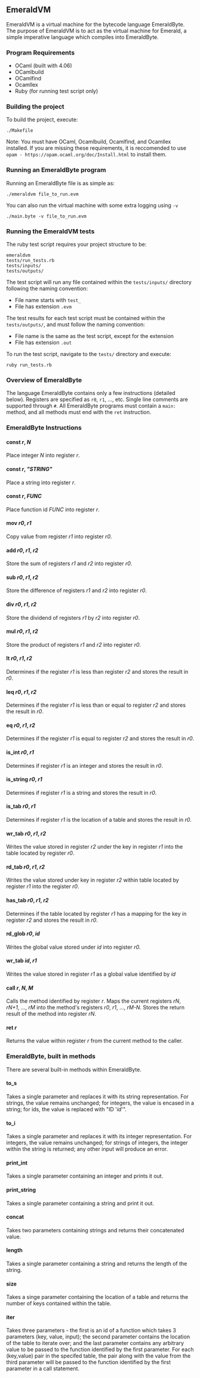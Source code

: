 ## EmeraldVM
EmeraldVM is a virtual machine for the bytecode language EmeraldByte. The purpose of EmeraldVM is to act as the virtual machine for Emerald, a simple imperative language which compiles into EmeraldByte.

### Program Requirements
- OCaml (built with 4.06)
- OCamlbuild
- OCamlfind
- Ocamllex
- Ruby (for running test script only)

### Building the project
To build the project, execute:
```
./Makefile
```
Note: You must have OCaml, Ocamlbuild, Ocamlfind, and Ocamllex installed. If you are missing these requirements, it is reccomended to use `opam - https://opam.ocaml.org/doc/Install.html` to install them.

### Running an EmeraldByte program
Running an EmeraldByte file is as simple as:
```
./emeraldvm file_to_run.evm
```
You can also run the virtual machine with some extra logging using `-v`
```
./main.byte -v file_to_run.evm
```

### Running the EmeraldVM tests
The ruby test script requires your project structure to be:
```
emeraldvm
tests/run_tests.rb
tests/inputs/
tests/outputs/
```
The test script will run any file contained within the `tests/inputs/` directory following the naming convention:
- File name starts with `test_`
- File has extension `.evm`

The test results for each test script must be contained within the `tests/outputs/`, and must follow the naming convention:
- File name is the same as the test script, except for the extension
- File has extension `.out`

To run the test script, navigate to the `tests/` directory and execute:
```
ruby run_tests.rb
```

### Overview of EmeraldByte
The language EmeraldByte contains only a few instructions (detailed below). Registers are specified as `r0`, `r1`, ..., etc. Single line comments are supported through `#`. All EmeraldByte programs must contain a `main:` method, and all methods must end with the `ret` instruction.

### EmeraldByte Instructions

#### const <i>r</i>, <i>N</i>
Place integer <i>N</i> into register <i>r</i>.

#### const <i>r</i>, <i>"STRING"</i>
Place a string into register <i>r</i>.

#### const <i>r</i>, <i>FUNC</i>
Place function id <i>FUNC</i> into register <i>r</i>.

#### mov <i>r0</i>, <i>r1</i>
Copy value from register <i>r1</i> into register <i>r0</i>.

#### add <i>r0</i>, <i>r1</i>, <i>r2</i>
Store the sum of registers <i>r1</i> and <i>r2</i> into register <i>r0</i>.

#### sub <i>r0</i>, <i>r1</i>, <i>r2</i>
Store the difference of registers <i>r1</i> and <i>r2</i> into register <i>r0</i>.

#### div <i>r0</i>, <i>r1</i>, <i>r2</i>
Store the dividend of registers <i>r1</i> by <i>r2</i> into register <i>r0</i>.

#### mul <i>r0</i>, <i>r1</i>, <i>r2</i>
Store the product of registers <i>r1</i> and <i>r2</i> into register <i>r0</i>.

#### lt <i>r0</i>, <i>r1</i>, <i>r2</i>
Determines if the register <i>r1</i> is less than register <i>r2</i> and stores the result in <i>r0</i>.

#### leq <i>r0</i>, <i>r1</i>, <i>r2</i>
Determines if the register <i>r1</i> is less than or equal to register <i>r2</i> and stores the result in <i>r0</i>.

#### eq <i>r0</i>, <i>r1</i>, <i>r2</i>
Determines if the register <i>r1</i> is equal to register <i>r2</i> and stores the result in <i>r0</i>.

#### is_int <i>r0</i>, <i>r1</i>
Determines if register <i>r1</i> is an integer and stores the result in <i>r0</i>.

#### is_string <i>r0</i>, <i>r1</i>
Determines if register <i>r1</i> is a string and stores the result in <i>r0</i>.

#### is_tab <i>r0</i>, <i>r1</i>
Determines if register <i>r1</i> is the location of a table and stores the result in <i>r0</i>.

#### wr_tab <i>r0</i>, <i>r1</i>, <i>r2</i>
Writes the value stored in register <i>r2</i> under the key in register <i>r1</i> into the table located by register <i>r0</i>.

#### rd_tab <i>r0</i>, <i>r1</i>, <i>r2</i>
Writes the value stored under key in register <i>r2</i> within table located by register <i>r1</i> into the register <i>r0</i>.

#### has_tab <i>r0</i>, <i>r1</i>, <i>r2</i>
Determines if the table located by register <i>r1</i> has a mapping for the key in register <i>r2</i> and stores the result in <i>r0</i>.

#### rd_glob <i>r0</i>, <i>id</i>
Writes the global value stored under <i>id</i> into register <i>r0</i>.

#### wr_tab <i>id</i>, <i>r1</i>
Writes the value stored in register <i>r1</i> as a global value identified by <i>id</i>

#### call <i>r</i>, <i>N</i>, <i>M</i>
Calls the method identified by register <i>r</i>. Maps the current registers <i>rN</i>, <i>rN+1</i>, ..., <i>rM</i> into the method's registers <i>r0</i>, <i>r1</i>, ..., <i>rM-N</i>. Stores the return result of the method into register <i>rN</i>.

#### ret <i>r</i>
Returns the value within register <i>r</i> from the current method to the caller.


### EmeraldByte, built in methods
There are several built-in methods within EmeraldByte.

#### to_s
Takes a single parameter and replaces it with its string representation. For strings, the value remains unchanged; for integers, the value is encased in a string; for ids, the value is replaced with "ID '<i>id</i>'".

#### to_i
Takes a single parameter and replaces it with its integer representation. For integers, the value remains unchanged; for strings of integers, the integer within the string is returned; any other input will produce an error.

#### print_int
Takes a single parameter containing an integer and prints it out.

#### print_string
Takes a single parameter containing a string and print it out.

#### concat
Takes two parameters containing strings and returns their concatenated value.

#### length
Takes a single parameter containing a string and returns the length of the string.

#### size
Takes a singe parameter containing the location of a table and returns the number of keys contained within the table.

#### iter
Takes three parameters - the first is an id of a function which takes 3 parameters (key, value, input); the second parameter contains the location of the table to iterate over; and the last parameter contains any arbitrary value to be passed to the function identified by the first parameter. For each (key,value) pair in the specifed table, the pair along with the value from the third parameter will be passed to the function identified by the first parameter in a call statement.

